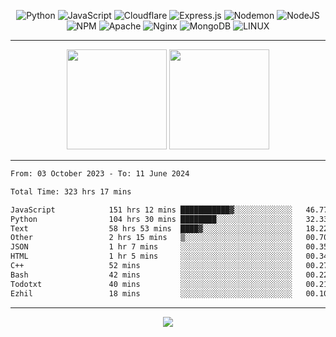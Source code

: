 <div align="center">
  
![Python](https://img.shields.io/badge/python-3670A0?style=for-the-badge&logo=python&logoColor=ffdd54) ![JavaScript](https://img.shields.io/badge/javascript-%23323330.svg?style=for-the-badge&logo=javascript&logoColor=%23F7DF1E) ![Cloudflare](https://img.shields.io/badge/Cloudflare-F38020?style=for-the-badge&logo=Cloudflare&logoColor=white) ![Express.js](https://img.shields.io/badge/express.js-%23404d59.svg?style=for-the-badge&logo=express&logoColor=%2361DAFB) ![Nodemon](https://img.shields.io/badge/NODEMON-%23323330.svg?style=for-the-badge&logo=nodemon&logoColor=%BBDEAD) ![NodeJS](https://img.shields.io/badge/node.js-6DA55F?style=for-the-badge&logo=node.js&logoColor=white) ![NPM](https://img.shields.io/badge/NPM-%23CB3837.svg?style=for-the-badge&logo=npm&logoColor=white) ![Apache](https://img.shields.io/badge/apache-%23D42029.svg?style=for-the-badge&logo=apache&logoColor=white) ![Nginx](https://img.shields.io/badge/nginx-%23009639.svg?style=for-the-badge&logo=nginx&logoColor=white) ![MongoDB](https://img.shields.io/badge/MongoDB-%234ea94b.svg?style=for-the-badge&logo=mongodb&logoColor=white) ![LINUX](https://img.shields.io/badge/Linux-FCC624?style=for-the-badge&logo=linux&logoColor=black)

---


<img src="https://github-readme-streak-stats.herokuapp.com/?user=anotherrandomonline&theme=react" height="160"/>
  
<img src="https://github-readme-stats.vercel.app/api?username=anotherrandomonline&show_icons=true&include_all_commits=true&theme=react" height="160"/>
</div>

---

<!--START_SECTION:waka-->

```txt
From: 03 October 2023 - To: 11 June 2024

Total Time: 323 hrs 17 mins

JavaScript            151 hrs 12 mins ███████████▓░░░░░░░░░░░░░   46.77 %
Python                104 hrs 30 mins ████████░░░░░░░░░░░░░░░░░   32.33 %
Text                  58 hrs 53 mins  ████▓░░░░░░░░░░░░░░░░░░░░   18.22 %
Other                 2 hrs 15 mins   ▒░░░░░░░░░░░░░░░░░░░░░░░░   00.70 %
JSON                  1 hr 7 mins     ░░░░░░░░░░░░░░░░░░░░░░░░░   00.35 %
HTML                  1 hr 5 mins     ░░░░░░░░░░░░░░░░░░░░░░░░░   00.34 %
C++                   52 mins         ░░░░░░░░░░░░░░░░░░░░░░░░░   00.27 %
Bash                  42 mins         ░░░░░░░░░░░░░░░░░░░░░░░░░   00.22 %
Todotxt               40 mins         ░░░░░░░░░░░░░░░░░░░░░░░░░   00.21 %
Ezhil                 18 mins         ░░░░░░░░░░░░░░░░░░░░░░░░░   00.10 %
```

<!--END_SECTION:waka-->

---

<div align="center">
  
![](https://github-profile-trophy.vercel.app/?username=anotherrandomonline&theme=darkhub&no-frame=true&no-bg=true&margin-w=4)

</div>
